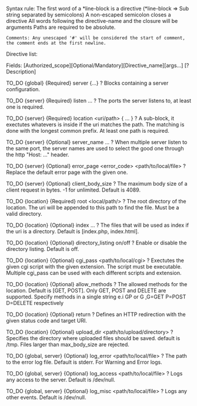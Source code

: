 Syntax rule:
    The first word of a *line-block is a directive
    (*line-block => Sub string separated by semicolons)
    A non-escaped semicolon closes a directive
    All words following the directive-name and the closure will be arguments
    Paths are required to be absolute.

    Comments: Any unescaped '#' will be considered the start of comment, the comment ends at the first newline.

Directive list:

Fields: [Authorized_scope][Optional/Mandatory][Directive_name][args...]
                        [? Description]

TO_DO    {global} {Required} server {...}
                        ? Blocks containing a server configuration.

TO_DO    {server} {Required} listen <port> <port> ...
                        ? The ports the server listens to, at least one is required.

TO_DO    {server} {Required} location <uri/path> { ... }
                        ? A sub-block, it exectutes whatevers is inside if the uri matches the path. The matching is done with the longest common prefix. At least one path is required.

TO_DO    {server} {Optional} server_name <Name> <Name> ...
                        ? When multiple server listen to the same port, the server names are used to select the good one through the http "Host: ..." header.

TO_DO    {server} {Optional} error_page <error_code> <path/to/local/file>
                        ? Replace the default error page with the given one.

TO_DO    {server} {Optional} client_body_size <size>
                        ? The maximum body size of a client request in bytes. -1 for unlimited. Default is 4089.

TO_DO    {location} {Required} root <local/path/>
                        ? The root directory of the location. The uri will be appended to this path to find the file. Must be a valid directory.

TO_DO    {location} {Optional} index <file> <file> ...
                        ? The files that will be used as index if the uri is a directory. Default is [index.php, index.html].

TO_DO    {location} {Optional} directory_listing on/off
                        ? Enable or disable the directory listing. Default is off.

TO_DO    {location} {Optional} cgi_pass <path/to/local/cgi> <extension>
                        ? Exectutes the given cgi script with the given extension. The script must be executable. Multiple cgi_pass can be used with each different scripts and extension.

TO_DO    {location} {Optional} allow_methods <methods>
                        ? The allowed methods for the location. Default is [GET, POST]. Only GET, POST and DELETE are supported. Specify methods in a single string e.i GP or G ,G=GET P=POST D=DELETE respectively

TO_DO    {location} {Optional} return <status> <uri>
                        ? Defines an HTTP redirection with the given status code and target URI.

TO_DO    {location} {Optional} upload_dir <path/to/upload/directory>
                        ? Specifies the directory where uploaded files should be saved. default is /tmp. Files larger than max_body_size are rejected.

TO_DO    {global, server} {Optional} log_error <path/to/local/file>
                        ? The path to the error log file. Default is stderr. For Warning and Error logs.

TO_DO    {global, server} {Optional} log_access <path/to/local/file>
                        ? Logs any access to the server. Default is /dev/null.

TO_DO    {global, server} {Optional} log_misc <path/to/local/file>
                        ? Logs any other events. Default is /dev/null.

